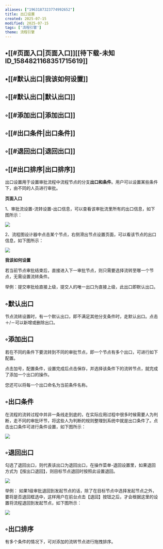 ```yaml
---
aliases: ["1963187323774992652"]
title: 出口设置
created: 2025-07-15
modified: 2025-07-15
tags: ['流程引擎']
theme: 流程引擎
---
```


## •[[#页面入口|页面入口]][[待下载-未知ID\_1584821168351715619]]

## •[[#默认出口|我该如何设置]]

## ◦[[#默认出口|默认出口]]

## ◦[[#添加出口|添加出口]]

## ◦[[#出口条件|出口条件]]

## ◦[[#退回出口|退回出口]]

## ◦[[#出口排序|出口排序]]

出口设置用于设置审批流程中流程节点的分支**出口和条件**。用户可以设置某些条件下，由不同的人员进行审批。

**页面入口**

1、审批流设置-流转设置-出口信息，可以查看该审批流里所有的出口信息，如下图所示：

![](https://myhelpdoc.oss-cn-heyuan.aliyuncs.com/mdimages/482776ec7096c9e3b0b166f55d822933.jpg)

2、流程图设计器中点击某个节点，右侧滑出节点设置页面，可以看该节点的出口信息，如下图所示：

![](https://myhelpdoc.oss-cn-heyuan.aliyuncs.com/mdimages/6a282a904dc7a955f3670d8fa90912b8.jpg)

**我该如何设置**

若当前节点审批结束后，直接进入下一审批节点，则只需要选择流转至哪一个节点，无需设置流转条件。

举例：提交审批给直接上级，提交人的唯一出口为直接上级，此出口即默认出口。

## ◦默认出口

节点流转设置时，有一个默认出口，即不满足其他分支条件时，走默认出口。点击＋/－可以新增或删除出口。

## ◦添加出口

若在不同的条件下要流转到不同的审批节点，即一个节点有多个出口，可进行如下配置。

点击加号，配置条件，设置完成后点击保存，并选择该条件下的流转节点，就完成了添加一个出口的操作。

您还可以将每一个出口命名为当前条件名称。

## ◦出口条件

在流程的流转过程中并非一条线走到底的，在实际应用过程中很多时候需要人为判断，走不同的审批环节，将这些人为判断的规则整理到系统中就是出口条件了。点击出口条件可进行条件设置，如下图所示：

![](https://myhelpdoc.oss-cn-heyuan.aliyuncs.com/mdimages/017942bc65eacd3f89d741a7b3135328.jpg)

## ◦退回出口

勾选了退回出口，则代表该出口为退回出口，在操作菜单-退回设置里，如果退回方式为【按出口退回】，则目标节点退回时按照此设置退回。

![](https://myhelpdoc.oss-cn-heyuan.aliyuncs.com/mdimages/5d04bd99e62096180c1e94beb5797462.jpg)

举例： 如果1级审批退回到发起节点的话，除了在目标节点中选择发起节点之外，要将是否退回框选中，这样用户在前台点击【退回】按钮之后，才会根据这里的设置将流程退回到发起节点，如下图所示：

![](https://myhelpdoc.oss-cn-heyuan.aliyuncs.com/mdimages/372d396b11cd8e08c5955d3325f78799.jpg)

## ◦出口排序

有多个条件的情况下，可对添加的流转节点进行拖拽排序。

